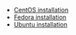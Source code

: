 * [CentOS installation](https://github.com/clearcontainers/runtime/wiki/Installing-Clear-Containers-3.0-on-CentOS)
* [Fedora installation](https://github.com/clearcontainers/runtime/wiki/Installing-Clear-Containers-3.0-on-Fedora)
* [Ubuntu installation](https://github.com/clearcontainers/runtime/wiki/Installing-Clear-Containers-3.0-on-Ubuntu)